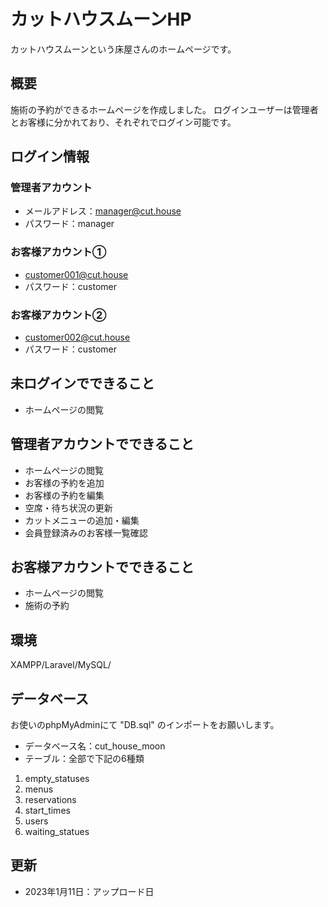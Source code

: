 # カットハウスムーンHP
カットハウスムーンという床屋さんのホームページです。

## 概要
施術の予約ができるホームページを作成しました。
ログインユーザーは管理者とお客様に分かれており、それぞれでログイン可能です。

## ログイン情報
### 管理者アカウント
- メールアドレス：manager@cut.house
- パスワード：manager
### お客様アカウント①
- customer001@cut.house
- パスワード：customer
### お客様アカウント②
- customer002@cut.house
- パスワード：customer

## 未ログインでできること
- ホームページの閲覧

## 管理者アカウントでできること
- ホームページの閲覧
- お客様の予約を追加
- お客様の予約を編集
- 空席・待ち状況の更新
- カットメニューの追加・編集
- 会員登録済みのお客様一覧確認

## お客様アカウントでできること
- ホームページの閲覧
- 施術の予約

## 環境
XAMPP/Laravel/MySQL/

## データベース
お使いのphpMyAdminにて "DB.sql" のインポートをお願いします。
- データベース名：cut_house_moon
- テーブル：全部で下記の6種類
1. empty_statuses
2. menus
3. reservations
4. start_times
5. users
6. waiting_statues

## 更新
- 2023年1月11日：アップロード日
